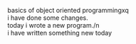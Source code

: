 basics of object oriented programmingxq <br />
i have done some changes. <br />
today i wrote a new program./n <br />
i have written something  new today  <br />
